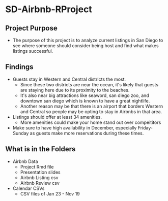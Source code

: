 # SD-Airbnb-RProject

## Project Purpose
- The purpose of this project is to analyze current listings in San Diego to see where someone should consider being host and find what makes listings successful. 

## Findings
- Guests stay in Western and Central districts the most.
  - Since these two districts are near the ocean, it's likely that guests are staying here due to its proximity to the beaches. 
  - It's also near big attractions like seaword, san diego zoo, and downtown san diego which is known to have a great nightlife. 
  - Another reason may be that there is an airport that borders Western and Central so people may be opting to stay in Airbnbs in that area.
- Listings should offer at least 34 amenities.
  - More amenities could make your home stand out over compeititors
- Make sure to have high availability in December, especially Friday-Sunday as guests make more reservations during these times. 

## What is in the Folders
- Airbnb Data
  - Project Rmd file
  - Presentation slides
  - Airbnb Listing csv
  - Airbnb Review csv
- Calendar CSVs
  - CSV files of Jan 23 - Nov 19
